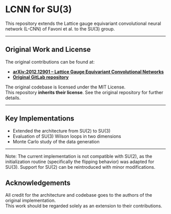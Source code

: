 # LCNN for SU(3)

This repository extends the Lattice gauge equivariant convolutional neural network (L-CNN) of Favoni et al. to the SU(3) group.

---

## Original Work and License

The original contributions can be found at:

- [**arXiv:2012.12901 – Lattice Gauge Equivariant Convolutional Networks**](https://arxiv.org/abs/2012.12901)
- [**Original GitLab repository**](https://gitlab.com/openpixi/lge-cnn/-/tree/prl_2022?ref_type=heads)

The original codebase is licensed under the MIT License.  
This repository **inherits their license**. See the original repository for further details.

---

## Key Implementations

- Extended the architecture from SU(2) to SU(3)
- Evaluation of SU(3) Wilson loops in two dimensions
- Monte Carlo study of the data generation

---
Note:
The current implementation is not compatible with SU(2), as the initialization routine (specifically the flipping behavior) was adapted for SU(3). Support for SU(2) can be reintroduced with minor modifications.

## Acknowledgements

All credit for the architecture and codebase goes to the authors of the original implementation.  
This work should be regarded solely as an extension to their contributions.
